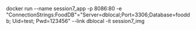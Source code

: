 docker run --name session7_app -p 8086:80 -e "ConnectionStrings:FoodDB"="Server=dblocal;Port=3306;Database=fooddb; Uid=test; Pwd=123456" --link dblocal -it session7_img



